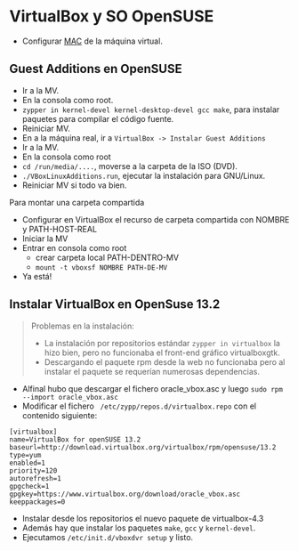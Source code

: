 
# VirtualBox y SO OpenSUSE

* Configurar [MAC](general.md) de la máquina virtual.

## Guest Additions en OpenSUSE

* Ir a la MV.
* En la consola como root.
* `zypper in kernel-devel kernel-desktop-devel gcc make`, para instalar paquetes para compilar el código fuente.
* Reiniciar MV.
* En a la máquina real, ir a `VirtualBox -> Instalar Guest Additions`
* Ir a la MV.
* En la consola como root
* `cd /run/media/....`, moverse a la carpeta de la ISO (DVD).
* `./VBoxLinuxAdditions.run`, ejecutar la instalación para GNU/Linux.
* Reiniciar MV si todo va bien.

Para montar una carpeta compartida
* Configurar en VirtualBox el recurso de carpeta compartida con NOMBRE y PATH-HOST-REAL
* Iniciar la MV
* Entrar en consola como root
    * crear carpeta local PATH-DENTRO-MV
    * `mount -t vboxsf NOMBRE PATH-DE-MV`
* Ya está!

## Instalar VirtualBox en OpenSuse 13.2

> Problemas en la instalación:
>
> * La instalación por repositorios estándar `zypper in virtualbox` la hizo bien,
pero no funcionaba el front-end gráfico virtualboxgtk.
> * Descargando el paquete rpm desde la web no funcionaba pero al instalar el
paquete se requerían numerosas dependencias.

* Alfinal hubo que descargar el fichero oracle_vbox.asc y luego `sudo rpm --import oracle_vbox.asc`
* Modificar el fichero ` /etc/zypp/repos.d/virtualbox.repo` con el contenido siguiente:

```
[virtualbox]
name=VirtualBox for openSUSE 13.2
baseurl=http://download.virtualbox.org/virtualbox/rpm/opensuse/13.2
type=yum
enabled=1
priority=120
autorefresh=1
gpgcheck=1
gpgkey=https://www.virtualbox.org/download/oracle_vbox.asc
keeppackages=0
```
* Instalar desde los repositorios el nuevo paquete de virtualbox-4.3
* Además hay que instalar los paquetes `make`, `gcc` y `kernel-devel`.
* Ejecutamos `/etc/init.d/vboxdvr setup` y listo.
